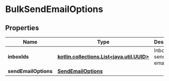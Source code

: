 
# BulkSendEmailOptions

## Properties
Name | Type | Description | Notes
------------ | ------------- | ------------- | -------------
**inboxIds** | [**kotlin.collections.List&lt;java.util.UUID&gt;**](java.util.UUID) | Inboxes to send the email from |  [optional]
**sendEmailOptions** | [**SendEmailOptions**](SendEmailOptions) |  |  [optional]



